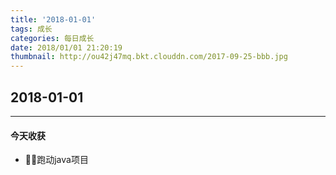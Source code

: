 ```yaml
---
title: '2018-01-01'
tags: 成长
categories: 每日成长
date: 2018/01/01 21:20:19
thumbnail: http://ou42j47mq.bkt.clouddn.com/2017-09-25-bbb.jpg
---
```


## 2018-01-01

---
#### 今天收获

* 跑动java项目